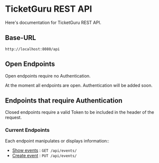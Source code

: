 # TicketGuru REST API

Here's documentation for TicketGuru REST API.

## Base-URL

`http://localhost:8080/api`

## Open Endpoints

Open endpoints require no Authentication.

At the moment all endpoints are open. Authentication will be added soon.

## Endpoints that require Authentication

Closed endpoints require a valid Token to be included in the header of the
request.

### Current Endpoints

Each endpoint manipulates or displays information::

* [Show events](get.md) : `GET /api/events/`
* [Create event](post.md) : `PUT /api/events/`
